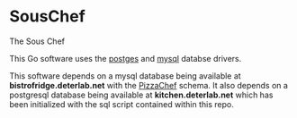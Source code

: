 # SousChef
The Sous Chef

This Go software uses the [postges](https://github.com/lib/pq) and [mysql](https://github.com/go-sql-driver/mysql) databse drivers.

This software depends on a mysql database being available at **bistrofridge.deterlab.net** with the [PizzaChef](https://github.com/DeterDevOpsTryout/PizzaChef) schema. It also depends on a postgresql database being available at **kitchen.deterlab.net** which has been initialized with the sql script contained within this repo.
